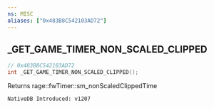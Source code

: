 ```yaml
---
ns: MISC
aliases: ["0x483B8C542103AD72"]
---
```

## _GET_GAME_TIMER_NON_SCALED_CLIPPED

```c
// 0x483B8C542103AD72
int _GET_GAME_TIMER_NON_SCALED_CLIPPED();
```

Returns rage::fwTimer::sm_nonScaledClippedTime

```
NativeDB Introduced: v1207
```

